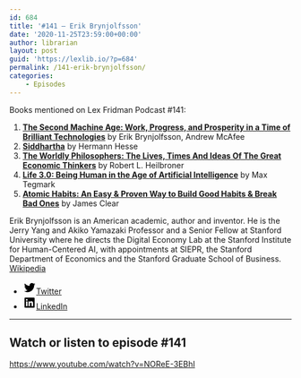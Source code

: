 ```yaml
---
id: 684
title: '#141 – Erik Brynjolfsson'
date: '2020-11-25T23:59:00+00:00'
author: librarian
layout: post
guid: 'https://lexlib.io/?p=684'
permalink: /141-erik-brynjolfsson/
categories:
    - Episodes
---
```


Books mentioned on Lex Fridman Podcast #141:

1. **[The Second Machine Age: Work, Progress, and Prosperity in a Time of Brilliant Technologies](https://amzn.to/3EVwpBa)** by Erik Brynjolfsson, Andrew McAfee
2. **[Siddhartha](https://amzn.to/3iH2sh6)** by Hermann Hesse
3. **[The Worldly Philosophers: The Lives, Times And Ideas Of The Great Economic Thinkers](https://amzn.to/3P2MoSP)** by Robert L. Heilbroner
4. **[Life 3.0: Being Human in the Age of Artificial Intelligence](https://amzn.to/3VyHrU3)** by Max Tegmark
5. **[Atomic Habits: An Easy &amp; Proven Way to Build Good Habits &amp; Break Bad Ones](https://amzn.to/3uq7alR)** by James Clear

Erik Brynjolfsson is an American academic, author and inventor. He is the Jerry Yang and Akiko Yamazaki Professor and a Senior Fellow at Stanford University where he directs the Digital Economy Lab at the Stanford Institute for Human-Centered AI, with appointments at SIEPR, the Stanford Department of Economics and the Stanford Graduate School of Business. [Wikipedia](https://en.wikipedia.org/wiki/Erik_Brynjolfsson)

- [<svg aria-hidden="true" focusable="false" height="24" version="1.1" viewbox="0 0 24 24" width="24" xmlns="http://www.w3.org/2000/svg"><path d="M22.23,5.924c-0.736,0.326-1.527,0.547-2.357,0.646c0.847-0.508,1.498-1.312,1.804-2.27 c-0.793,0.47-1.671,0.812-2.606,0.996C18.324,4.498,17.257,4,16.077,4c-2.266,0-4.103,1.837-4.103,4.103 c0,0.322,0.036,0.635,0.106,0.935C8.67,8.867,5.647,7.234,3.623,4.751C3.27,5.357,3.067,6.062,3.067,6.814 c0,1.424,0.724,2.679,1.825,3.415c-0.673-0.021-1.305-0.206-1.859-0.513c0,0.017,0,0.034,0,0.052c0,1.988,1.414,3.647,3.292,4.023 c-0.344,0.094-0.707,0.144-1.081,0.144c-0.264,0-0.521-0.026-0.772-0.074c0.522,1.63,2.038,2.816,3.833,2.85 c-1.404,1.1-3.174,1.756-5.096,1.756c-0.331,0-0.658-0.019-0.979-0.057c1.816,1.164,3.973,1.843,6.29,1.843 c7.547,0,11.675-6.252,11.675-11.675c0-0.178-0.004-0.355-0.012-0.531C20.985,7.47,21.68,6.747,22.23,5.924z"></path></svg><span class="wp-block-social-link-label screen-reader-text">Twitter</span>](https://twitter.com/erikbryn)
- [<svg aria-hidden="true" focusable="false" height="24" version="1.1" viewbox="0 0 24 24" width="24" xmlns="http://www.w3.org/2000/svg"><path d="M19.7,3H4.3C3.582,3,3,3.582,3,4.3v15.4C3,20.418,3.582,21,4.3,21h15.4c0.718,0,1.3-0.582,1.3-1.3V4.3 C21,3.582,20.418,3,19.7,3z M8.339,18.338H5.667v-8.59h2.672V18.338z M7.004,8.574c-0.857,0-1.549-0.694-1.549-1.548 c0-0.855,0.691-1.548,1.549-1.548c0.854,0,1.547,0.694,1.547,1.548C8.551,7.881,7.858,8.574,7.004,8.574z M18.339,18.338h-2.669 v-4.177c0-0.996-0.017-2.278-1.387-2.278c-1.389,0-1.601,1.086-1.601,2.206v4.249h-2.667v-8.59h2.559v1.174h0.037 c0.356-0.675,1.227-1.387,2.526-1.387c2.703,0,3.203,1.779,3.203,4.092V18.338z"></path></svg><span class="wp-block-social-link-label screen-reader-text">LinkedIn</span>](https://www.linkedin.com/in/erikbrynjolfsson/)

- - - - - -

## Watch or listen to episode #141

<https://www.youtube.com/watch?v=NOReE-3EBhI>